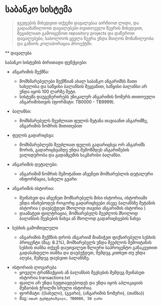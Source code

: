 # საბანკო სისტემა
> ჯგუფების მიხედვით თქვენი დავალებაა აირჩიოთ ლიდი, და გადაანაწილიოთ დავალებები თვითოეული წევრის მიხედვით, შეგიძლიათ გამოიყენოთ repository projects და დაწეროთ დავალებები, საბოლოოს ყველა წევრა უნდა მიიღოს მონაწილეობა და გაწიოს კოლაბორაცია პროექტში.

** დავალება

საბანკო სისტემის ძირითადი ფუნქციები:

- ანგარიშის შექმნა:
  - მომხმარებელები შექმნიან ახალ საბანკო ანგარიშსს მათი სახელისა და საწყისი ბალანსის შეყვანით, საწყისი ბალანსი არ უნდა იყოს 100 ლარზე მეტი.
  - სისტემა დაუგენერირებს უნიკალურ ანგარიშის ნომერს თითოეული ანგარიშისთვის (ფორმატი: TB0000 - TB9999).
  
- ბალანსი:
  - მომხმარებელს შეუძლიათ ფულის შეტანა თავიაანთ ანგარიშზე, ანგარიშის ნომრის მითითებით

- ფულის გადარიცხვა:
  - მომხმარებლებს შეუძლიათ ფულის გადარიცხვა ორ ანგარიშს შორის, გადარიცხვამდე უნდა შემოწმდეს ანგარიშების ვალიდურობა და გადამცემის საკმარისი ბალანსი.
  
- ანგარიშის დეტალები:
  - ანგარიშიშ ნომრის შემოტანით აჩვენეთ მომხარებლის დეტალური ინფორმაცია, სახელი გვარი

- ანგარიშის ისტორია:
  - შეინახეთ და აჩვენეთ მომხარებელს მისი ისტორია, ისტორიაში უნდა ინახებოდეს როგორც გადარიცხვები ასევე ბალანსზე შეტანის ისტორია ( დაუბეჭდეთ მხოლოდ თავისი ანგარიშის ისტორია )
  - დაამატეთ ფილტრაცია, მომხარებელს შეეძლოს მხოლოდ ბალანსის შევსების ნახვა ან მხოლოდ გადარიცხვების ნახვა

- სესხის გამომთვლელი
  - ანგარიშის შექმნის დროს ანგარიიშ მიანიჭეთ ფიქსირებული სესხის პროცენტი (მაგ: 8.2%), მომხარებელს უნდა შეეძლოს შემოიტანის სესხის თანხა თქვენ დაუთვალეთ წლიური საპროცენტო განაკვეთით გადასახდელი თანხა და დაუბეჭდეთ, შემდეგ კითხეთ თუ უნდა აღება, შემდეგ დაუსვით ბალანსზე.

<!-- Files -->
- ისტორიის ლოგირება
  - ყოველი ტრანზაქციის ან ბალანსის შევსების შემდეგ შეინახეთ ისტორია transactions.txt
  - ფაილი არ უნდა სუფთავდებოდეს და უნდა იყოს აპლიკაციის მუშაობის ჭრილში სრული ისტორია.
  - ფორმატი: ({სახელი}, {გვარი}, {ანგარიშის ნომერი}, {თანხა})
  - მაგ: `ოთარ ტერტერაშვილი, TB0000, 50 ლარი`
